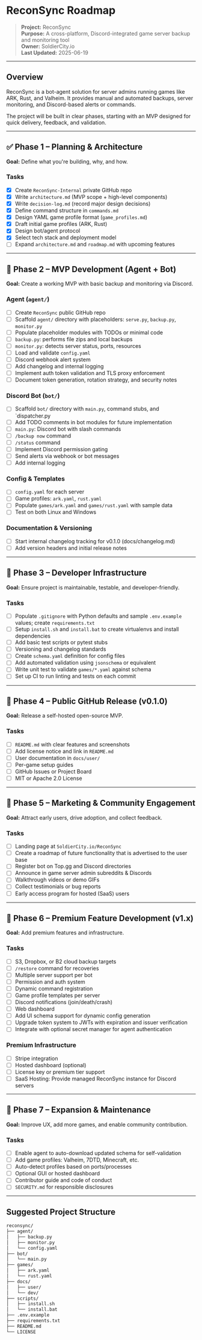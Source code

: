 # ReconSync Roadmap

> **Project:** ReconSync  
> **Purpose:** A cross-platform, Discord-integrated game server backup and monitoring tool  
> **Owner:** SoldierCity.io  
> **Last Updated:** 2025-06-19

---

## Overview

ReconSync is a bot-agent solution for server admins running games like ARK, Rust, and Valheim. It provides manual and automated backups, server monitoring, and Discord-based alerts or commands.

The project will be built in clear phases, starting with an MVP designed for quick delivery, feedback, and validation.

---

## ✅ Phase 1 – Planning & Architecture

**Goal:** Define what you're building, why, and how.

### Tasks
- [X] Create `ReconSync-Internal` private GitHub repo
- [X] Write `architecture.md` (MVP scope + high-level components)
- [X] Write `decision-log.md` (record major design decisions)
- [X] Define command structure in `commands.md`
- [X] Design YAML game profile format (`game_profiles.md`)
- [X] Draft initial game profiles (ARK, Rust)
- [X] Design bot/agent protocol
- [X] Select tech stack and deployment model
- [ ] Expand `architecture.md` and `roadmap.md` with upcoming features

---

## 🔹 Phase 2 – MVP Development (Agent + Bot)

**Goal:** Create a working MVP with basic backup and monitoring via Discord.

### Agent (`agent/`)
- [ ] Create `ReconSync` public GitHub repo
- [ ] Scaffold `agent/` directory with placeholders: `serve.py`, `backup.py`, `monitor.py`
- [ ] Populate placeholder modules with TODOs or minimal code
- [ ] `backup.py`: performs file zips and local backups
- [ ] `monitor.py`: detects server status, ports, resources
- [ ] Load and validate `config.yaml`
- [ ] Discord webhook alert system
- [ ] Add changelog and internal logging
- [ ] Implement auth token validation and TLS proxy enforcement
- [ ] Document token generation, rotation strategy, and security notes

### Discord Bot (`bot/`)
- [ ] Scaffold `bot/` directory with `main.py`, command stubs, and `dispatcher.py
- [ ] Add TODO comments in bot modules for future implementation
- [ ] `main.py`: Discord bot with slash commands
- [ ] `/backup now` command
- [ ] `/status` command
- [ ] Implement Discord permission gating
- [ ] Send alerts via webhook or bot messages
- [ ] Add internal logging

### Config & Templates
- [ ] `config.yaml` for each server
- [ ] Game profiles: `ark.yaml`, `rust.yaml`
- [ ] Populate `games/ark.yaml` and `games/rust.yaml` with sample data
- [ ] Test on both Linux and Windows

### Documentation & Versioning
- [ ] Start internal changelog tracking for v0.1.0 (docs/changelog.md)
- [ ] Add version headers and initial release notes

---

## 🔹 Phase 3 – Developer Infrastructure

**Goal:** Ensure project is maintainable, testable, and developer-friendly.

### Tasks
- [ ] Populate `.gitignore` with Python defaults and sample `.env.example` values; create `requirements.txt`
- [ ] Setup `install.sh` and `install.bat` to create virtualenvs and install dependencies
- [ ] Add basic test scripts or pytest stubs
- [ ] Versioning and changelog standards
- [ ] Create `schema.yaml` definition for config files
- [ ] Add automated validation using `jsonschema` or equivalent
- [ ] Write unit test to validate `games/*.yaml` against schema
- [ ] Set up CI to run linting and tests on each commit

---

## 🔹 Phase 4 – Public GitHub Release (v0.1.0)

**Goal:** Release a self-hosted open-source MVP.

### Tasks
- [ ] `README.md` with clear features and screenshots
- [ ] Add license notice and link in `README.md`
- [ ] User documentation in `docs/user/`
- [ ] Per-game setup guides
- [ ] GitHub Issues or Project Board
- [ ] MIT or Apache 2.0 License

---

## 🔹 Phase 5 – Marketing & Community Engagement

**Goal:** Attract early users, drive adoption, and collect feedback.

### Tasks
- [ ] Landing page at `SoldierCity.io/ReconSync`
- [ ] Create a roadmap of future functionality that is advertised to the user base
- [ ] Register bot on Top.gg and Discord directories
- [ ] Announce in game server admin subreddits & Discords
- [ ] Walkthrough videos or demo GIFs
- [ ] Collect testimonials or bug reports
- [ ] Early access program for hosted (SaaS) users
      
---

## 🔹 Phase 6 – Premium Feature Development (v1.x)

**Goal:** Add premium features and infrastructure.

### Tasks
- [ ] S3, Dropbox, or B2 cloud backup targets
- [ ] `/restore` command for recoveries
- [ ] Multiple server support per bot
- [ ] Permission and auth system
- [ ] Dynamic command registration
- [ ] Game profile templates per server
- [ ] Discord notifications (join/death/crash)
- [ ] Web dashboard
- [ ] Add UI schema support for dynamic config generation
- [ ] Upgrade token system to JWTs with expiration and issuer verification
- [ ] Integrate with optional secret manager for agent authentication

### Premium Infrastructure
- [ ] Stripe integration
- [ ] Hosted dashboard (optional)
- [ ] License key or premium tier support
- [ ] SaaS Hosting: Provide managed ReconSync instance for Discord servers

---

## 🔹 Phase 7 – Expansion & Maintenance

**Goal:** Improve UX, add more games, and enable community contribution.

### Tasks
- [ ] Enable agent to auto-download updated schema for self-validation
- [ ] Add game profiles: Valheim, 7DTD, Minecraft, etc.
- [ ] Auto-detect profiles based on ports/processes
- [ ] Optional GUI or hosted dashboard
- [ ] Contributor guide and code of conduct
- [ ] `SECURITY.md` for responsible disclosures   

---

## Suggested Project Structure

```bash
reconsync/
├── agent/
│   ├── backup.py
│   ├── monitor.py
│   └── config.yaml
├── bot/
│   └── main.py
├── games/
│   ├── ark.yaml
│   └── rust.yaml
├── docs/
│   ├── user/
│   └── dev/
├── scripts/
│   ├── install.sh
│   └── install.bat
├── .env.example
├── requirements.txt
├── README.md
└── LICENSE
```
